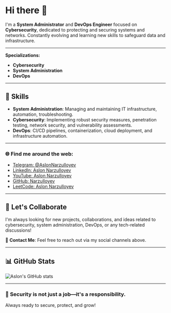 # Hi there 👋

I'm a **System Administrator** and **DevOps Engineer** focused on **Cybersecurity**, dedicated to protecting and securing systems and networks. Constantly evolving and learning new skills to safeguard data and infrastructure.

---

**Specializations:**

- **Cybersecurity**
- **System Administration**
- **DevOps**

---

## 🔧 **Skills**

- **System Administration**: Managing and maintaining IT infrastructure, automation, troubleshooting.
- **Cybersecurity**: Implementing robust security measures, penetration testing, network security, and vulnerability assessments.
- **DevOps**: CI/CD pipelines, containerization, cloud deployment, and infrastructure automation.

---

### 🌐 **Find me around the web:**

- [Telegram: @AslonNarzulloyev](https://t.me/AslonNarzulloyev)
- [LinkedIn: Aslon Narzulloyev](https://www.linkedin.com/in/aslon-narzulloyev-578228238/)
- [YouTube: Aslon Narzulloyev](https://www.youtube.com/@aslonnarzulloyev)
- [GitHub: Narzulloyev](https://github.com/Narzulloyev)
- [LeetCode: Aslon Narzulloyev](https://leetcode.com/u/aslonnarzulloyev920/)

---

## 🚀 **Let's Collaborate**

I'm always looking for new projects, collaborations, and ideas related to cybersecurity, system administration, DevOps, or any tech-related discussions!

📧 **Contact Me**: Feel free to reach out via my social channels above.

---

## 📊 **GitHub Stats**

![Aslon's GitHub stats](https://github-readme-stats.vercel.app/api?username=Narzulloyev&show_icons=true&theme=radical)

---

### 🔐 **Security is not just a job—it's a responsibility.**

Always ready to secure, protect, and grow!
